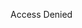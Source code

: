 <html>
<head>
<meta name="viewport" content="width=device-width, initial-scale=1">
<style>

*{margin: 0px;
  padding: 0px;}

body{
  background-color: black;
}

p {
  font-size: 60px;
  align-self: center;
  color: white;
}

#wrapper{
  display: flex;
  justify-content: center;
  height: 100vh;
  width: 100vw;
}

</style>
</head>
<body>

<div id="wrapper">
<p>Access Denied</p>
</div>

</body>